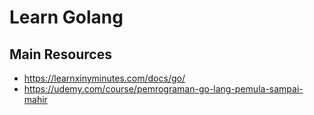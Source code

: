 # Learn Golang

## Main Resources

- <https://learnxinyminutes.com/docs/go/>
- <https://udemy.com/course/pemrograman-go-lang-pemula-sampai-mahir>

